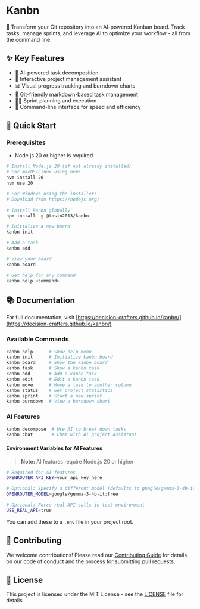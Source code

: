 # Kanbn

🎯 Transform your Git repository into an AI-powered Kanban board. Track tasks, manage sprints, and leverage AI to optimize your workflow - all from the command line.

## ✨ Key Features

- 🤖 AI-powered task decomposition
- 💬 Interactive project management assistant
- 📊 Visual progress tracking and burndown charts
- 🔄 Git-friendly markdown-based task management
- 🏃‍♂️ Sprint planning and execution
- 📱 Command-line interface for speed and efficiency

## 🚀 Quick Start

### Prerequisites

- Node.js 20 or higher is required

```bash
# Install Node.js 20 (if not already installed)
# For macOS/Linux using nvm:
nvm install 20
nvm use 20

# For Windows using the installer:
# Download from https://nodejs.org/

# Install kanbn globally
npm install -g @tosin2013/kanbn

# Initialize a new board
kanbn init

# Add a task
kanbn add

# View your board
kanbn board

# Get help for any command
kanbn help <command>
```

## 📚 Documentation

For full documentation, visit [https://decision-crafters.github.io/kanbn/](https://decision-crafters.github.io/kanbn/)

### Available Commands

```bash
kanbn help      # Show help menu
kanbn init      # Initialize kanbn board
kanbn board     # Show the kanbn board
kanbn task      # Show a kanbn task
kanbn add       # Add a kanbn task
kanbn edit      # Edit a kanbn task
kanbn move      # Move a task to another column
kanbn status    # Get project statistics
kanbn sprint    # Start a new sprint
kanbn burndown  # View a burndown chart
```

### AI Features

```bash
kanbn decompose  # Use AI to break down tasks
kanbn chat       # Chat with AI project assistant
```

#### Environment Variables for AI Features

> **Note:** AI features require Node.js 20 or higher

```bash
# Required for AI features
OPENROUTER_API_KEY=your_api_key_here

# Optional: Specify a different model (defaults to google/gemma-3-4b-it:free)
OPENROUTER_MODEL=google/gemma-3-4b-it:free

# Optional: Force real API calls in test environment
USE_REAL_API=true
```

You can add these to a `.env` file in your project root.

## 🤝 Contributing

We welcome contributions! Please read our [Contributing Guide](CONTRIBUTING.md) for details on our code of conduct and the process for submitting pull requests.

## 📄 License

This project is licensed under the MIT License - see the [LICENSE](LICENSE) file for details.
